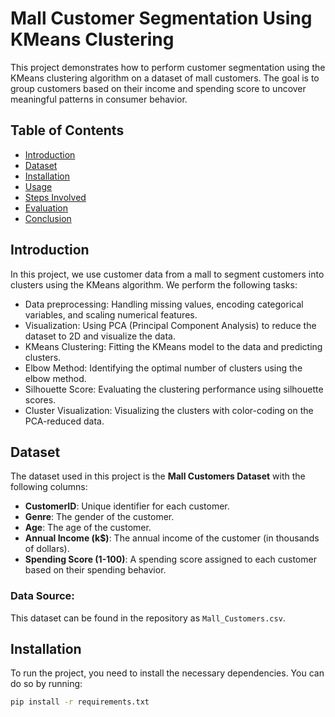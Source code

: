# Mall Customer Segmentation Using KMeans Clustering

This project demonstrates how to perform customer segmentation using the KMeans clustering algorithm on a dataset of mall customers. The goal is to group customers based on their income and spending score to uncover meaningful patterns in consumer behavior.

## Table of Contents

- [Introduction](#introduction)
- [Dataset](#dataset)
- [Installation](#installation)
- [Usage](#usage)
- [Steps Involved](#steps-involved)
- [Evaluation](#evaluation)
- [Conclusion](#conclusion)

## Introduction

In this project, we use customer data from a mall to segment customers into clusters using the KMeans algorithm. We perform the following tasks:

- Data preprocessing: Handling missing values, encoding categorical variables, and scaling numerical features.
- Visualization: Using PCA (Principal Component Analysis) to reduce the dataset to 2D and visualize the data.
- KMeans Clustering: Fitting the KMeans model to the data and predicting clusters.
- Elbow Method: Identifying the optimal number of clusters using the elbow method.
- Silhouette Score: Evaluating the clustering performance using silhouette scores.
- Cluster Visualization: Visualizing the clusters with color-coding on the PCA-reduced data.

## Dataset

The dataset used in this project is the **Mall Customers Dataset** with the following columns:

- **CustomerID**: Unique identifier for each customer.
- **Genre**: The gender of the customer.
- **Age**: The age of the customer.
- **Annual Income (k$)**: The annual income of the customer (in thousands of dollars).
- **Spending Score (1-100)**: A spending score assigned to each customer based on their spending behavior.

### Data Source:
This dataset can be found in the repository as `Mall_Customers.csv`.

## Installation

To run the project, you need to install the necessary dependencies. You can do so by running:

```bash
pip install -r requirements.txt
